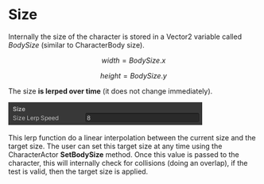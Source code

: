 # Size

Internally the size of the character is stored in a Vector2 variable called _BodySize_ \(similar to CharacterBody size\). 

$$width = BodySize.x$$ 

$$height= BodySize.y$$ 

The size **is lerped over time** \(it does not change immediately\).

![](../../../.gitbook/assets/imagen%20%2863%29.png)

This lerp function do a linear interpolation between the current size and the target size. The user can set this target size at any time using the CharacterActor **SetBodySize** method. Once this value is passed to the character, this will internally check for collisions \(doing an overlap\), if the test is valid, then the target size is applied.

